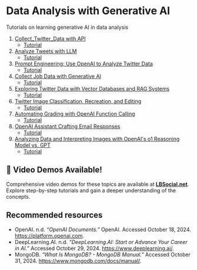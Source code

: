 # Data Analysis with Generative AI
Tutorials on learning generative AI in data analysis 

1. [Collect_Twitter_Data with API](https://github.com/lbsocial/data-analysis-with-generative-ai/blob/main/Collect_Twitter_Data.ipynb)
     * [Tutorial](https://youtu.be/rm0mJP1P4eE?si=xvfJOMLRIPSMRcZx)
2. [Analyze Tweets with LLM](https://github.com/lbsocial/data-analysis-with-generative-ai/blob/main/Analyze_Twitter_Data.ipynb)
     * [Tutorial](https://www.lbsocial.net/post/analyze-twitter-data-with-openai)
3. [Prompt Engineering: Use OpenAI to Analyze Twitter Data](Prompt-Engineering-Analyze-Twitter-Data.ipynb)
     * [Tutorial](https://www.lbsocial.net/post/unlocking-twitter-insights-with-prompt-engineering-using-openai-gpt)
4. [Collect Job Data with Generative AI](Collect-Job-Data-with-Generative-AI.ipynb)
     * [Tutorial](https://www.lbsocial.net/post/from-search-to-success-how-ai-transforms-job-hunting-and-recommendations)
5. [Exploring Twitter Data with Vector Databases and RAG Systems](Exploring-Twitter-Data-with-Vector-Databases-and-RAG-Systems.ipynb)
     * [Tutorial](https://www.lbsocial.net/post/enhanced-twitter-insights-exploring-twitter-data-with-vector-databases-and-rag-systems)
6. [Twitter Image Classification, Recreation, and Editing](Twitter-Image-Classification-Recreation-Editing.ipynb)
     * [Tutorial](https://www.lbsocial.net/post/ai-magic-for-twitter-images-transform-classify-and-create-with-diffusion-models)
7. [Automating Grading with OpenAI Function Calling](Automating-Grading-with-OpenAI-Function-Calling.ipynb)
     * [Tutorial](https://www.lbsocial.net/post/openai-function-calling-automate-and-enhance-grading-with-llms)
8. [OpenAI Assistant Crafting Email Responses](OpenAI-Assistant-Crafting-Email-Responses.ipynb)
     * [Tutorial](https://www.lbsocial.net/post/openai-assistant-automating-email-replies-for-professors-and-students)
9. [Analyzing Data and Interpreting Images with OpenAI's o1 Reasoning Model vs. GPT](Openai_o1_Reasoning_vs_GPT.ipynb)
     * [Tutorial](https://www.lbsocial.net/post/openai-o1-reasoning-model-vs-gpt-smarter-ai-for-data-images)

## 🎥 Video Demos Available!
Comprehensive video demos for these topics are available at **[LBSocial.net](https://lbsocial.net)**. Explore step-by-step tutorials and gain a deeper understanding of the concepts.

## Recommended resources
- OpenAI. n.d. *“OpenAI Documents.”* OpenAI. Accessed October 18, 2024. https://platform.openai.com.
- DeepLearning.AI. n.d. *“DeepLearning.AI: Start or Advance Your Career in AI.”* Accessed October 29, 2024. https://www.deeplearning.ai/.
- MongoDB. *“What Is MongoDB? - MongoDB Manual.”* Accessed October 31, 2024. https://www.mongodb.com/docs/manual/.
